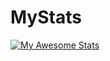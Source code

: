 # MyStats

[![My Awesome Stats](https://awesome-github-stats.azurewebsites.net/user-stats/Adstillcodes?cardType=level&theme=dark)](https://git.io/awesome-stats-card)
